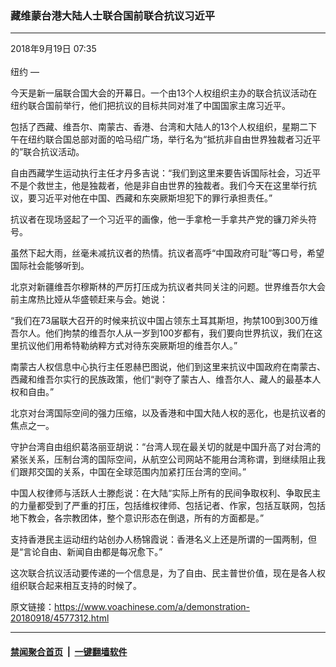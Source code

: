 ### 藏维蒙台港大陆人士联合国前联合抗议习近平
------------------------

<div class="published">
 <span class="date" title="中国时间">
  <time datetime="2018-09-19T07:35:58+08:00">
   2018年9月19日 07:35
  </time>
 </span>
</div>
<br/>
<div class="wsw">
 <span class="dateline">
  纽约 —
 </span>
 <p>
  今天是新一届联合国大会的开幕日。一个由13个人权组织主办的联合抗议活动在纽约联合国前举行，他们把抗议的目标共同对准了中国国家主席习近平。
 </p>
 <p>
  包括了西藏、维吾尔、南蒙古、香港、台湾和大陆人的13个人权组织，星期二下午在纽约联合国总部对面的哈马绍广场，举行名为“抵抗非自由世界独裁者习近平的”联合抗议活动。
 </p>
 <p>
  自由西藏学生运动执行主任才丹多吉说：“我们到这里来要告诉国际社会，习近平不是个救世主，他是独裁者，他是非自由世界的独裁者。我们今天在这里举行抗议，要习近平对他在中国、西藏和东突厥斯坦犯下的罪行承担责任。”
 </p>
 <p>
  抗议者在现场竖起了一个习近平的画像，他一手拿枪一手拿共产党的镰刀斧头符号。
 </p>
 <p>
  虽然下起大雨，丝毫未减抗议者的热情。抗议者高呼“中国政府可耻”等口号，希望国际社会能够听到。
 </p>
 <p>
  北京对新疆维吾尔穆斯林的严厉打压成为抗议者共同关注的问题。世界维吾尔大会前主席热比娅从华盛顿赶来与会。她说：
 </p>
 <p>
  “我们在73届联大召开的时候来抗议中国占领东土耳其斯坦，拘禁100到300万维吾尔人。他们拘禁的维吾尔人从一岁到100岁都有，我们要向世界抗议，我们在这里抗议他们用希特勒纳粹方式对待东突厥斯坦的维吾尔人。”
 </p>
 <p>
  南蒙古人权信息中心执行主任恩赫巴图说，他们到这里来抗议中国政府在南蒙古、西藏和维吾尔实行的民族政策，他们“剥夺了蒙古人、维吾尔人、藏人的最基本人权和自由。”
 </p>
 <p>
  北京对台湾国际空间的强力压缩，以及香港和中国大陆人权的恶化，也是抗议者的焦点之一。
 </p>
 <p>
  守护台湾自由组织葛洛丽亚胡说：“台湾人现在最关切的就是中国升高了对台湾的紧张关系，压制台湾的国际空间，从航空公司网站不能用台湾称谓，到继续阻止我们跟邦交国的关系，中国在全球范围内加紧打压台湾的空间。”
 </p>
 <p>
  中国人权律师与活跃人士滕彪说：在大陆“实际上所有的民间争取权利、争取民主的力量都受到了严重的打压，包括维权律师、包括记者、作家，包括互联网，包括地下教会，各宗教团体，整个意识形态在倒退，所有的方面都是。”
 </p>
 <p>
  支持香港民主运动纽约站创办人杨锦霞说：香港名义上还是所谓的一国两制，但是“言论自由、新闻自由都是每况愈下。”
 </p>
 <p>
  这次联合抗议活动要传递的一个信息是，为了自由、民主普世价值，现在是各人权组织联合起来相互支持的时候了。
 </p>
</div>

原文链接：https://www.voachinese.com/a/demonstration-20180918/4577312.html


------------------------
#### [禁闻聚合首页](https://github.com/gfw-breaker/banned-news/blob/master/README.md) &nbsp;|&nbsp;  [一键翻墙软件](https://github.com/gfw-breaker/nogfw/blob/master/README.md)